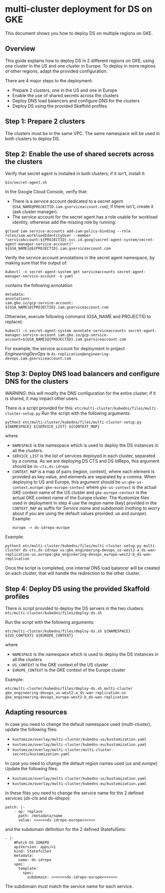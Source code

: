 # multi-cluster deployment for DS on GKE

This document shows you how to deploy DS on multiple regions on GKE.

## Overview
This guide explains how to deploy DS in 2 different regions on GKE, using one cluster in the US and one cluster in Europe.
To deploy in more regions or other regions, adapt the provided configuration.

There are 4 major steps to the deployment:
* Prepare 2 clusters, one in the US and one in Europe
* Enable the use of shared secrets across the clusters
* Deploy DNS load balancers and configure DNS for the clusters
* Deploy DS using the provided Skaffold profiles

## Step 1: Prepare 2 clusters
The clusters must be in the same VPC.
The same namespace will be used in both clusters to deploy DS.

## Step 2: Enable the use of shared secrets across the clusters
Verify that secret agent is installed in both clusters; if it isn't, install it:
```
bin/secret-agent.sh
```
In the Google Cloud Console, verify that:
* There is a service account dedicated to a secret agent (`GSA_NAME@PROJECTID.iam.gserviceaccount.com`); if there isn't, create it (ask cluster manager).  
* The service account for the secret agent has a role usable for workload identity, otherwise add the missing role by running:
```
gcloud iam service-accounts add-iam-policy-binding --role roles/iam.workloadIdentityUser --member "serviceAccount:${PROJECTID}.svc.id.goog[secret-agent-system/secret-agent-manager-service-account]" ${GSA_NAME}@${PROJECTID}.iam.gserviceaccount.com
```

Verify the service account annotations in the secret agent namespace, by making sure that the output of:
```
kubectl -n secret-agent-system get serviceaccounts secret-agent-manager-service-account -o yaml
```
contains the following annotation
```
metadata:
annotations:
iam.gke.io/gcp-service-account: ${GSA_NAME}@{PROJECTID}.iam.gserviceaccount.com
```
Otherwise, execute following command (GSA_NAME and PROJECTID to replace):
```
kubectl -n secret-agent-system annotate serviceaccounts secret-agent-manager-service-account iam.gke.io/gcp-service-account=${GSA_NAME}@{PROJECTID}.iam.gserviceaccount.com
```

For example, the service account for deployment in project _EngineeringDevOps_ is `ds-replication@engineering-devops.iam.gserviceaccount.com`

## Step 3: Deploy DNS load balancers and configure DNS for the clusters
*WARNING*: this will modify the DNS configuration for the entire cluster; if it is shared, it may impact other users.

There is a script provided for this: `etc/multi-cluster/kubedns/files/multi-cluster-setup.py`
Run the script with the following arguments:
```
python3 etc/multi-cluster/kubedns/files/multi-cluster-setup.py ${NAMESPACE} ${SERVICE_LIST} ${CONTEXT_MAP}
```
where
* `NAMESPACE` is the namespace which is used to deploy the DS instances in all the clusters.
* `SERVICE_LIST` is the list of services deployed in each cluster, separated by a comma. 
   As we are deploying DS CTS and DS IdRepo, this argument should be `ds-cts,ds-idrepo`
* `CONTEXT_MAP` is a map of pairs (region, context), where each element is provided as key:value, 
   and elements are separated by a comma. When deploying to US and Europe, this argument should be 
   `us:gke-us-context,europe:gke-europe-context` where `gke-us-context` is the actual GKE context name of the US cluster 
   and `gke-europe-context` is the actual GKE context name of the Europe cluster.
   The Kustomize files used in deployment in step 4 use the region name (key) provided in the `CONTEXT_MAP` as suffix for _Service name_ and _subdomain_
   (nothing to worry about if you are using the default values provided: _us_ and _europe_).
   Example:
    ```
    europe -> ds-idrepo-europe
    ```

Example:
```
python3 etc/multi-cluster/kubedns/files/multi-cluster-setup.py multi-cluster ds-cts,ds-idrepo us:gke_engineering-devops_us-west2-a_ds-wan-replication-us,europe:gke_engineering-devops_europe-west2-b_ds-wan-replication
```

Once the script is completed, one internal DNS load balancer will be created on each cluster, that will handle the redirection to the other cluster.

## Step 4: Deploy DS using the provided Skaffold profiles
There is script provided to deploy the DS servers in the two clusters: `etc/multi-cluster/kubedns/files/deploy-ds.sh`

Run the script with the following arguments:
```
etc/multi-cluster/kubedns/files/deploy-ds.sh ${NAMESPACE} ${US_CONTEXT} ${EUROPE_CONTEXT}
```
where
* `NAMESPACE` is the namespace which is used to deploy the DS instances in all the clusters
* `US_CONTEXT` is the GKE context of the US cluster
* `EUROPE_CONTEXT` is the GKE context of the Europe cluster

Example:
```
etc/multi-cluster/kubedns/files/deploy-ds.sh multi-cluster gke_engineering-devops_us-west2-a_ds-wan-replication-us gke_engineering-devops_europe-west2-b_ds-wan-replication
```

## Adapting resources
In case you need to change the default namespace used (_multi-cluster_), update the following files:
* `kustomize/overlay/multi-cluster/kubedns-us/kustomization.yaml`
* `kustomize/overlay/multi-cluster/kubedns-eu/kustomization.yaml`
* `kustomize/overlay/multi-cluster/multi-cluster-secrets/kustomization.yaml`

In case you need to change the default region names used (_us_ and _europe_)
Update the following files:
* `kustomize/overlay/multi-cluster/kubedns-us/kustomization.yaml`
* `kustomize/overlay/multi-cluster/kubedns-eu/kustomization.yaml`

In these files you need to change the service name for the 2 defined services (_ds-cts_ and _ds-idrepo_):
```
patch: |-
    - op: replace
      path: /metadata/name
      value: >>>>>>ds-idrepo-europe<<<<<<
```
and the subdomain definition for the 2 defined StatefulSets:
```
- |-
    #Patch DS IDREPO
    apiVersion: apps/v1
    kind: StatefulSet
    metadata:
      name: ds-idrepo
    spec:
      template:
        spec:
          subdomain: >>>>>>>ds-idrepo-europe<<<<<<<
```
The subdomain must match the service name for each service.
